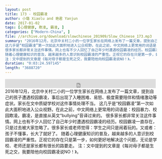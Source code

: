 ```yaml
---
layout: post
title: 173 - 校园霸凌
author: 小璐 Xiaolu and 艳君 Yanjun
date: 2017-01-02
tags: [心理健康, 欺凌, 霸凌, ]
categories: ["Modern-China", ]
file: //archive.org/download/slowchinese_201909/Slow_Chinese_173.mp3
summary: "2016年12月，北京中关村二小的一位学生家长在网络上发布了一篇文章，提到自己的孩子遭遇校园霸凌，事后出现了入睡困难、易怒、极度需要陪伴和情绪激动等症状。家长在文中质疑学校对这件事情处理不当。  
这几乎是“校园霸凌”第一次如此大面积地进入公众视野。在此之前，中文网络上更常用的词语是：校园暴力、校园欺凌。霸凌，是直接从英文“bullying”音译过来的。  
很多家长都非常关注这件事情。网上也有不少人回忆了自己年少时遭遇校园霸凌的经历。校园霸凌一直存在，只是过去被大家忽略了。很多家长或老师觉得：学生之间只是闹着玩的。又或者：孩子不懂事，长大了就好了。  
随着心理健康知识的普及，越来越多的人意识到校园霸凌的严重性。正视它的存在只是第一步，如何更好地解决这个问题，无论是学校、老师还是家长都有很长的路要走。  
注：文中提到的文章是《每对母子都是生死之交，我要陪他向校园霸凌说NO！》。"
duration: "0:03:24.597145"
length: "3688720"
---
```


<iframe src="https://archive.org/embed/slowchinese_201909/Slow_Chinese_173.mp3" width="500" height="30" frameborder="0" webkitallowfullscreen="true" mozallowfullscreen="true" allowfullscreen></iframe>
2016年12月，北京中关村二小的一位学生家长在网络上发布了一篇文章，提到自己的孩子遭遇校园霸凌，事后出现了入睡困难、易怒、极度需要陪伴和情绪激动等症状。家长在文中质疑学校对这件事情处理不当。  
这几乎是“校园霸凌”第一次如此大面积地进入公众视野。在此之前，中文网络上更常用的词语是：校园暴力、校园欺凌。霸凌，是直接从英文“bullying”音译过来的。  
很多家长都非常关注这件事情。网上也有不少人回忆了自己年少时遭遇校园霸凌的经历。校园霸凌一直存在，只是过去被大家忽略了。很多家长或老师觉得：学生之间只是闹着玩的。又或者：孩子不懂事，长大了就好了。  
随着心理健康知识的普及，越来越多的人意识到校园霸凌的严重性。正视它的存在只是第一步，如何更好地解决这个问题，无论是学校、老师还是家长都有很长的路要走。  
注：文中提到的文章是《每对母子都是生死之交，我要陪他向校园霸凌说NO！》。